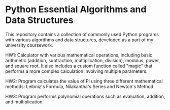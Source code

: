 # Python Essential Algorithms and Data Structures
This repository contains a collection of commonly used Python programs with various algorithms and data structures, developed as a part of my university coursework.

HW1: Calculator with various mathematical operations, including basic arithmetic (addition, subtraction, multiplication, division), modulus, power, and square root. It also includes a custom function called "magic" that performs a more complex calculation involving multiple parameters.

HW2: Program calculates the value of Pi using three different mathematical methods: Leibniz's Formula, Nilakantha's Series and Newton's Method

HW3: Program performs polynomial operations such as evaluation, addition, and multiplication.
